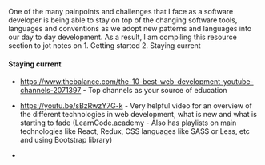 One of the many painpoints and challenges that I face as a software developer is being able to stay on top of the changing software tools, languages and conventions as we adopt new patterns and languages into our day to day development. As a result, I am compiling this resource section to jot notes on 1. Getting started 2. Staying current

#### Staying current
* https://www.thebalance.com/the-10-best-web-development-youtube-channels-2071397 - Top channels as your source of education

* https://youtu.be/sBzRwzY7G-k - Very helpful video for an overview of the different technologies in web development, what is new and what is starting to fade (LearnCode.academy - Also has playlists on main technologies like React, Redux, CSS languages like SASS or Less, etc and using Bootstrap library)

*
